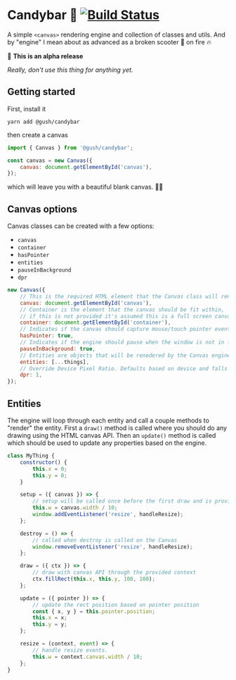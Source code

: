 # Candybar 🍫 [![Build Status](https://travis-ci.org/gushers/candybar.svg?branch=master)](https://travis-ci.org/gushers/candybar)

A simple `<canvas>` rendering engine and collection of classes and utils. And by "engine" I mean about as advanced as a broken scooter 🛴 on fire 🔥

🚨 **This is an alpha release**

_Really, don't use this thing for anything yet._

## Getting started

First, install it

```
yarn add @gush/candybar
```

then create a canvas

```javascript
import { Canvas } from '@gush/candybar';

const canvas = new Canvas({
    canvas: document.getElementById('canvas'),
});
```

which will leave you with a beautiful blank canvas. 🙌🏻

## Canvas options

Canvas classes can be created with a few options:

- `canvas`
- `container`
- `hasPointer`
- `entities`
- `pauseInBackground`
- `dpr`

```javascript
new Canvas({
    // This is the required HTML element that the Canvas class will render to.
    canvas: document.getElementById('canvas'),
    // Container is the element that the canvas should be fit within,
    // if this is not provided it's assumed this is a full screen canvas
    container: document.getElementById('container'),
    // Indicates if the canvas should capture mouse/touch pointer events.
    hasPointer: true,
    // Indicates if the engine should pause when the window is not in focus
    pauseInBackground: true,
    // Entities are objects that will be renedered by the Canvas engine.
    entities: [...things],
    // Override Device Pixel Ratio. Defaults based on device and falls back to 1.
    dpr: 1,
});
```

## Entities

The engine will loop through each entity and call a couple methods to "render" the entity. First a `draw()` method is called where you should do any drawing using the HTML canvas API. Then an `update()` method is called which should be used to update any properties based on the engine.

```javascript
class MyThing {
    constructor() {
        this.x = 0;
        this.y = 0;
    }

    setup = ({ canvas }) => {
        // setup will be called once before the first draw and is provided the class context
        this.w = canvas.width / 10;
        window.addEventListener('resize', handleResize);
    };

    destroy = () => {
        // called when destroy is called on the Canvas
        window.removeEventListener('resize', handleResize);
    };

    draw = ({ ctx }) => {
        // draw with canvas API through the provided context
        ctx.fillRect(this.x, this.y, 100, 100);
    };

    update = ({ pointer }) => {
        // update the rect position based on pointer position
        const { x, y } = this.pointer.position;
        this.x = x;
        this.y = y;
    };

    resize = (context, event) => {
        // handle resize events.
        this.w = context.canvas.width / 10;
    };
}
```

